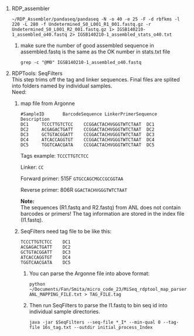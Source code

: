 1. RDP_assembler  
    ```
    ~/RDP_Assembler/pandaseq/pandaseq -N -o 40 -e 25 -F -d rbfkms -l 220 -L 280 -f Undetermined_S0_L001_R1_001.fastq.gz -r Undetermined_S0_L001_R2_001.fastq.gz 1> IGSB140210-1_assembled_o40.fastq 2> IGSB140210-1_assembled_stats_o40.txt
    ```
    
    1. make sure the number of good assembled sequence in assembled.fastq is the same as the OK number in stats.txt file   
        ```
        grep -c "@M0" IGSB140210-1_assembled_o40.fastq  
        ```
2. RDPTools: SeqFilters   
    This step trims off the tag and linker sequences. Final files are splited into folders named by individual samples.    
    Need:   
    1. map file from Argonne
        ```
        #SampleID       BarcodeSequence LinkerPrimerSequence    Description
        DC1     TCCCTTGTCTCC    CCGGACTACHVGGGTWTCTAAT  DC1
        DC2     ACGAGACTGATT    CCGGACTACHVGGGTWTCTAAT  DC2
        DC3     GCTGTACGGATT    CCGGACTACHVGGGTWTCTAAT  DC3
        DC4     ATCACCAGGTGT    CCGGACTACHVGGGTWTCTAAT  DC4
        DC5     TGGTCAACGATA    CCGGACTACHVGGGTWTCTAAT  DC5
        ```

        Tags example: `TCCCTTGTCTCC`   

        Linker: `CC`
 
        Forward primer: 515F `GTGCCAGCMGCCGCGGTAA`
        
        Reverse primer: 806R `GGACTACHVGGGTWTCTAAT`

        **Note:**  
        The sequences (R1.fastq and R2.fastq) from ANL does not contain barcodes or primers! The tag information are stored in the index file (I1.fastq).   

    2. SeqFilters need tag file to be like this:   
        ```
        TCCCTTGTCTCC    DC1
        ACGAGACTGATT    DC2
        GCTGTACGGATT    DC3
        ATCACCAGGTGT    DC4
        TGGTCAACGATA    DC5
        ```

        1. You can parse the Argonne file into above format:
            ```
            python ~/Documents/Fan/Smita/micro_code_23/MiSeq_rdptool_map_parser.py ANL_MAPPING_FILE.txt > TAG_FILE.tag
            ```

        2. Then run SeqFilters to parse the I1.fastq to bin seq id into individual sample directories.       
            ```
            java -jar $SeqFilters --seq-file *_I* --min-qual 0 --tag-file 16s_tag.txt --outdir initial_process_Index
            ```
